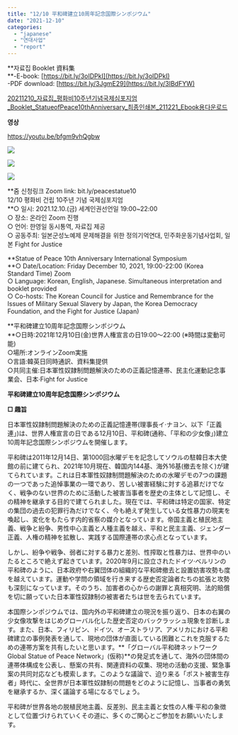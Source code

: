 ```yaml
---
title: "12/10 平和碑建立10周年記念国際シンポジウム"
date: "2021-12-10"
categories: 
  - "japanese"
  - "연대사업"
  - "report"
---
```


**자료집 Booklet 資料集  
**\-E-book: [https://bit.ly/3oIDPkI](https://bit.ly/3oIDPkI)  
\-PDF download: [https://bit.ly/3JgmE29](https://bit.ly/3IBdFYW)

[20211210\_자료집\_평화비10주년기념국제심포지엄\_Booklet\_StatueofPeace10thAnniversary\_최종인쇄본\_211221\_Ebook용](https://womenandwar.net/kr/wp-content/uploads/2021/12/20211210_자료집_평화비10주년기념국제심포지엄_Booklet_StatueofPeace10thAnniversary_최종인쇄본_211221_Ebook용.pdf)[다운로드](https://womenandwar.net/kr/wp-content/uploads/2021/12/20211210_자료집_평화비10주년기념국제심포지엄_Booklet_StatueofPeace10thAnniversary_최종인쇄본_211221_Ebook용.pdf)

**영상**

https://youtu.be/bfgm9vhQgbw

![](https://womenandwar.net/kr/wp-content/uploads/2021/12/국제포럼-웹포스터-일어-최종.pdf_page_1-691x1024.jpg)

![](https://womenandwar.net/kr/wp-content/uploads/2021/12/국제포럼-웹포스터-한글-최종.pdf_page_1-691x1024.jpg)

![](https://womenandwar.net/kr/wp-content/uploads/2021/12/국제포럼-웹포스터-영어-최종.pdf_page_1-574x1024.jpg)

**줌 신청링크 Zoom link: bit.ly/peacestatue10  
12/10 평화비 건립 10주년 기념 국제심포지엄  
**○ 일시: 2021.12.10.(금) 세계인권선언일 19:00~22:00  
○ 장소: 온라인 Zoom 진행  
○ 언어: 한영일 동시통역, 자료집 제공  
○ 공동주최: 일본군성노예제 문제해결을 위한 정의기억연대, 민주화운동기념사업회, 일본 Fight for Justice

**Statue of Peace 10th Anniversary International Symposium  
**○ Date/Location: Friday December 10, 2021, 19:00-22:00 (Korea Standard Time) Zoom  
○ Language: Korean, English, Japanese. Simultaneous interpretation and booklet provided  
○ Co-hosts: The Korean Council for Justice and Remembrance for the Issues of Military Sexual Slavery by Japan, the Korea Democracy Foundation, and the Fight for Justice (Japan)

**平和碑建立10周年記念国際シンポジウム  
**○日時:2021年12月10日(金)世界人権宣言の日19:00～22:00 (※時間は変動可能)  
○場所:オンラインZoom実施  
○言語:韓英日同時通訳、資料集提供  
○共同主催:日本軍性奴隷制問題解決のための正義記憶連帯、民主化運動記念事業会、日本·Fight for Justice

**平和碑建立10周年記念国際シンポジウム**

**□ 趣旨**

日本軍性奴隷制問題解決のための正義記憶連帯(理事長イ·ナヨン、以下「正義連」)は、世界人権宣言の日である12月10日、平和碑(通称、「平和の少女像」)建立10周年記念国際シンポジウムを開催します。

平和碑は2011年12月14日、第1000回水曜デモを記念してソウルの駐韓日本大使館の前に建てられ、2021年10月現在、韓国内144基、海外16基(撤去を除く)が建てられています。これは日本軍性奴隷制問題解決のための水曜デモの7つの課題の一つであった追悼事業の一環であり、苦しい被害経験に対する追慕だけでなく、戦争のない世界のために活動した被害当事者を歴史の主体として記憶し、その精神を継承する目的で建てられました。現在では、平和碑は特定の国家、特定の集団の過去の犯罪行為だけでなく、今も絶えず発生している女性暴力の現実を喚起し、変化をもたらす内的省察の媒介となっています。帝国主義と植民地主義、戦争と紛争、男性中心主義と人種主義を越え、平和と民主主義、ジェンダー正義、人権の精神を拡散し、実践する国際連帯の求心点となっています。

しかし、紛争や戦争、弱者に対する暴力と差別、性搾取と性暴力は、世界中のいたるところで絶えず起きています。2020年9月に設立されたドイツ·ベルリンの平和碑のように、日本政府や右翼団体の組織的な平和碑撤去と設置妨害攻勢も度を越えています。運動や学問の領域を行き来する歴史否定論者たちの拡張と攻勢も深刻になっています。そのうち、加害者の心からの謝罪と真相究明、法的賠償を切に願っていた日本軍性奴隷制の被害者たちは世を去られています。

本国際シンポジウムでは、国内外の平和碑建立の現況を振り返り、日本の右翼の少女像攻撃をはじめグローバル化した歴史否定のバックラッシュ現象を診断します。また、日本、フィリピン、ドイツ、オーストラリア、アメリカにおける平和碑建立の事例発表を通して、現地の団体が直面している困難とこれを克服するための連帯方案を共有したいと思います。**「グローバル平和碑ネットワークGlobal Statue of Peace Network」(仮称)**の発足式を通して、海外の団体間の連帯体構成を公表し、懸案の共有、関連資料の収集、現地の活動の支援、緊急事案の共同対応なども模索します。このような議論で、迫り来る「ポスト被害生存者」時代に、全世界が日本軍性奴隷制の問題をどのように記憶し、当事者の勇気を継承するか、深く議論する場になるでしょう。

平和碑が世界各地の脱植民地主義、反差別、民主主義と女性の人権·平和の象徴として位置づけられていくその道に、多くのご関心とご参加をお願いいたします。
